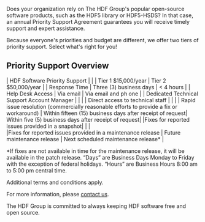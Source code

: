Does your organization rely on The HDF Group's popular open-source software products, such as the HDF5 library or HDF5-HSDS? In that case, an annual Priority Support Agreement guarantees you will receive timely support and expert assistance. 

Because everyone's priorities and budget are different, we offer two tiers of priority support. Select what's right for you!

## Priority Support Overview

| HDF Software Priority Support | 
| | Tier 1 $15,000/year	| Tier 2 $50,000/year |
| Response Time	| Three (3) business days	| < 4 hours |
| Help Desk Access | Via email | Via email and ph one |
| Dedicated Technical Support Account Manager	| | |
| Direct access to technical staff | | |
| Rapid issue resolution (commercially reasonable efforts to provide a fix or workaround)	| Within fifteen (15) business days after receipt of request|	Within five (5) business days after receipt of request|
|Fixes for reported issues provided in a snapshot| | |		
|Fixes for reported issues provided in a maintenance release | Future maintenance release | Next scheduled maintenance release* |

*If fixes are not available in time for the maintenance release, it will be available in the patch release.
“Days” are Business Days Monday to Friday with the exception of federal holidays. “Hours” are Business Hours 8:00 am to 5:00 pm central time.

Additional terms and conditions apply.

For more information, please [contact us](mailto:info@hdfgroup.org).

The HDF Group is committed to always keeping HDF software free and open source. 

